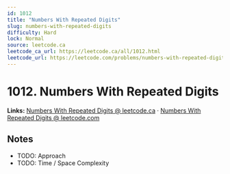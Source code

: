 ```yaml
--- 
id: 1012
title: "Numbers With Repeated Digits"
slug: numbers-with-repeated-digits
difficulty: Hard
lock: Normal
source: leetcode.ca
leetcode_ca_url: https://leetcode.ca/all/1012.html
leetcode_url: https://leetcode.com/problems/numbers-with-repeated-digits/
---
```


# 1012. Numbers With Repeated Digits

**Links:** [Numbers With Repeated Digits @ leetcode.ca](https://leetcode.ca/all/1012.html) · [Numbers With Repeated Digits @ leetcode.com](https://leetcode.com/problems/numbers-with-repeated-digits/)

## Notes
- TODO: Approach
- TODO: Time / Space Complexity
